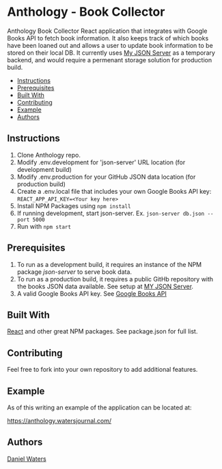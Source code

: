 # Anthology - Book Collector
Anthology Book Collector React application that integrates with
Google Books API to fetch book information.  It also keeps track of
which books have been loaned out and allows a user to update
book information to be stored on their local DB.  It currently
uses [My JSON Server](https://my-json-server.typicode.com/) as a 
temporary backend, and would require a permenant storage solution
for production build.

* [Instructions](#instructions)
* [Prerequisites](#prerequisites)
* [Built With](#built-with)
* [Contributing](#contributing)
* [Example](#example)
* [Authors](#authors)

## Instructions

1. Clone Anthology repo.
2. Modify .env.development for 'json-server' URL location (for development build)
3. Modify .env.production for your GitHub JSON data location (for production build)
4. Create a .env.local file that includes your own Google Books API key:  ```REACT_APP_API_KEY=<Your key here>```
5. Install NPM Packages using ```npm install```
6. If running development, start json-server.  Ex.  ```json-server db.json --port 5000```
7. Run with ```npm start```

## Prerequisites
1. To run as a development build, it requires an instance of 
the NPM package *json-server* to serve book data.  
2. To run as a production build, it 
requires a public GitHb repository with the books JSON data
available.
See setup at [MY JSON Server](https://my-json-server.typicode.com/).
3. A valid Google Books API key.  See [Google Books API](https://developers.google.com/books)

## Built With
[React](https://reactjs.org/)
and other great NPM packages.  See package.json for full list.

## Contributing
Feel free to fork into your own repository to add additional features.

## Example
As of this writing an example of the application can be located at:

https://anthology.watersjournal.com/

## Authors
[Daniel Waters](https://www.watersjournal.com)
